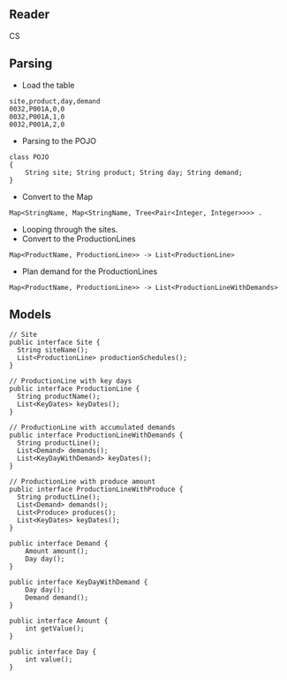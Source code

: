 ## Reader
CS

## Parsing 
* Load the table
```
site,product,day,demand
0032,P001A,0,0
0032,P001A,1,0
0032,P001A,2,0
```
* Parsing to the POJO
```
class POJO
{
    String site; String product; String day; String demand;
}
```
* Convert to the Map
```
Map<StringName, Map<StringName, Tree<Pair<Integer, Integer>>>> .
```

* Looping through the sites.
* Convert to the ProductionLines
```
Map<ProductName, ProductionLine>> -> List<ProductionLine>
```

* Plan demand for the ProductionLines
```
Map<ProductName, ProductionLine>> -> List<ProductionLineWithDemands>
```

## Models
```
// Site
public interface Site {
  String siteName();
  List<ProductionLine> productionSchedules();
}

// ProductionLine with key days
public interface ProductionLine {
  String productName();
  List<KeyDates> keyDates();
} 

// ProductionLine with accumulated demands
public interface ProductionLineWithDemands {
  String productLine();
  List<Demand> demands();
  List<KeyDayWithDemand> keyDates();
}

// ProductionLine with produce amount
public interface ProductionLineWithProduce {
  String productLine();
  List<Demand> demands();
  List<Produce> produces();
  List<KeyDates> keyDates();
}

public interface Demand {
    Amount amount();
    Day day();
}

public interface KeyDayWithDemand {
    Day day();
    Demand demand();
}

public interface Amount {
    int getValue();
}

public interface Day {
    int value();
}
```
